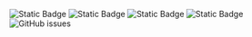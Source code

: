![Static Badge](https://img.shields.io/badge/blacklists-60-000000) ![Static Badge](https://img.shields.io/badge/blacklisted-2722994-cc0000) ![Static Badge](https://img.shields.io/badge/whitelisted-2242-00CC00) ![Static Badge](https://img.shields.io/badge/streaming_blacklist-28106-000000) ![GitHub issues](https://img.shields.io/github/issues/fabriziosalmi/blacklists)
